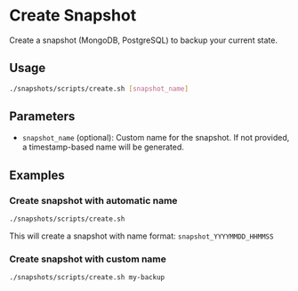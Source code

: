 # Create Snapshot

Create a snapshot (MongoDB, PostgreSQL) to backup your current state.

## Usage

```bash
./snapshots/scripts/create.sh [snapshot_name]
```

## Parameters

- `snapshot_name` (optional): Custom name for the snapshot. If not provided, a timestamp-based name will be generated.

## Examples

### Create snapshot with automatic name
```bash
./snapshots/scripts/create.sh
```
This will create a snapshot with name format: `snapshot_YYYYMMDD_HHMMSS`

### Create snapshot with custom name
```bash
./snapshots/scripts/create.sh my-backup
```

